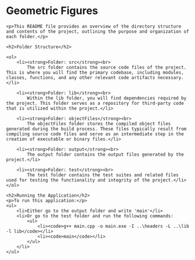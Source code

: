 <!DOCTYPE html>
<html lang="en">
<head>
    <meta charset="UTF-8">
    <meta name="viewport" content="width=device-width, initial-scale=1.0">
    <title>Console Application</title>
</head>
<body>
    <h1>Geometric Figures</h1>

    <p>This README file provides an overview of the directory structure and contents of the project, outlining the purpose and organization of each folder.</p>

    <h2>Folder Structure</h2>

    <ol>
        <li><strong>Folder: src</strong><br>
            The src folder contains the source code files of the project. This is where you will find the primary codebase, including modules, classes, functions, and any other relevant code artifacts necessary.</li>

        <li><strong>Folder: lib</strong><br>
            Within the lib folder, you will find dependencies required by the project. This folder serves as a repository for third-party code that is utilized within the project.</li>

        <li><strong>Folder: objectFiles</strong><br>
            The objectFiles folder stores the compiled object files generated during the build process. These files typically result from compiling source code files and serve as an intermediate step in the creation of executable or binary files.</li>

        <li><strong>Folder: output</strong><br>
            The output folder contains the output files generated by the project.</li>

        <li><strong>Folder: test</strong><br>
            The test folder contains the test suites and related files used for testing the functionality and integrity of the project.</li>
    </ol>

    <h2>Running the Application</h2>
    <p>To run this application:</p>
    <ul>
        <li>Either go to the output folder and write 'main'</li>
        <li>Or go to the test folder and run the following commands:
            <ul>
                <li><code>g++ main.cpp -o main.exe -I ..\headers -L ..\lib -l lib</code></li>
                <li><code>main</code></li>
            </ul>
        </li>
    </ul>
</body>
</html>

